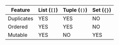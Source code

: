 | Feature    | List (`[]`) | Tuple (`()`) | Set (`{}`) |
|------------|-------------|--------------|------------|
| Duplicates | YES         | YES          | NO         |
| Ordered    | YES         | YES          | NO         |
| Mutable    | YES         | NO           | YES        |
